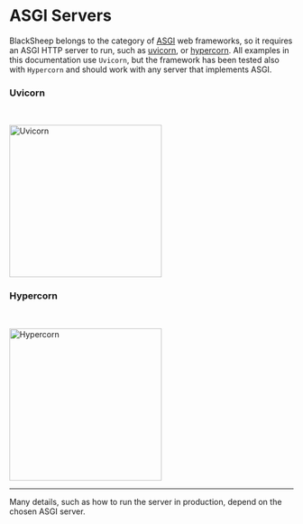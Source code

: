 # ASGI Servers

BlackSheep belongs to the category of
[ASGI](https://asgi.readthedocs.io/en/latest/) web frameworks, so it requires
an ASGI HTTP server to run, such as [uvicorn](http://www.uvicorn.org/), or
[hypercorn](https://pgjones.gitlab.io/hypercorn/). All examples in this
documentation use `Uvicorn`, but the framework has been tested also with
`Hypercorn` and should work with any server that implements ASGI.

### Uvicorn

<br />
<div class="img-auto-width"></div>
<p align="left">
  <a href="https://www.uvicorn.org"><img width="270" src="https://raw.githubusercontent.com/tomchristie/uvicorn/master/docs/uvicorn.png" alt="Uvicorn"></a>
</p>

### Hypercorn

<br />
<div class="img-auto-width"></div>
<p align="left">
  <a href="https://github.com/pgjones/hypercorn"><img width="270" src="https://raw.githubusercontent.com/pgjones/hypercorn/main/artwork/logo.png" alt="Hypercorn"></a>
</p>

---

Many details, such as how to run the server in production, depend on the chosen
ASGI server.
